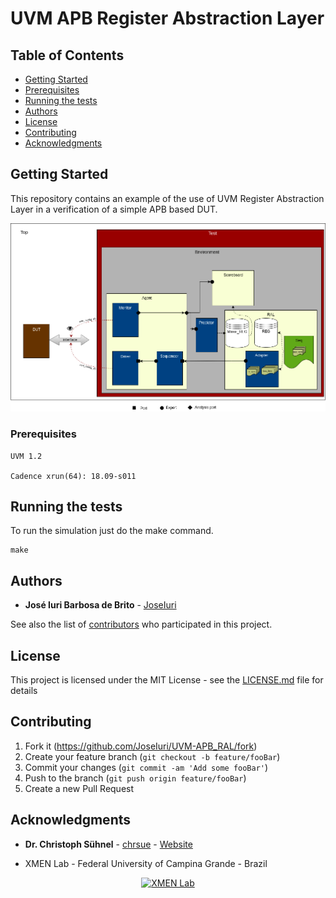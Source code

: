 # UVM APB Register Abstraction Layer


## Table of Contents

- [Getting Started](#getting-started)
- [Prerequisites](#prerequisites)
- [Running the tests](#running-the-tests)
- [Authors](#authors)
- [License](#license)
- [Contributing](#contributing)
- [Acknowledgments](#acknowledgments)

## Getting Started

This repository contains an example of the use of UVM Register Abstraction Layer in a verification of a simple APB based DUT.

<p align="center">
  <a href="">
    <img alt="Testbench Architecture" title="XMEN Lab" src="https://github.com/JoseIuri/UVM-APB_RAL/blob/master/tp.png?raw=true" width="700">
  </a>
</p>

### Prerequisites

```
UVM 1.2

Cadence xrun(64): 18.09-s011
```

## Running the tests

To run the simulation just do the make command.

```
make
```

## Authors

* **José Iuri Barbosa de Brito** - [JoseIuri](https://github.com/JoseIuri)

See also the list of [contributors](https://github.com/JoseIuri/UVM-APB_RAL/contributors) who participated in this project.

## License

This project is licensed under the MIT License - see the [LICENSE.md](LICENSE.md) file for details

## Contributing

1. Fork it (<https://github.com/JoseIuri/UVM-APB_RAL/fork>)
2. Create your feature branch (`git checkout -b feature/fooBar`)
3. Commit your changes (`git commit -am 'Add some fooBar'`)
4. Push to the branch (`git push origin feature/fooBar`)
5. Create a new Pull Request

## Acknowledgments

* **Dr. Christoph Sühnel** - [chrsue](https://github.com/chrsue) - [Website](https://www.christoph-suehnel.de)

* XMEN Lab - Federal University of Campina Grande - Brazil

<p align="center">
  <a href="https://www.embedded.ufcg.edu.br/">
    <img alt="XMEN Lab" title="XMEN Lab" src="https://i.imgur.com/IzbZM0E.png" width="200">
  </a>
</p>


